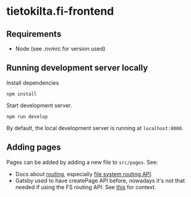 # tietokilta.fi-frontend

## Requirements

- Node (see .nvmrc for version used)

## Running development server locally

Install dependencies

```
npm install
```

Start development server.

```
npm run develop
```

By default, the local development server is running at `localhost:8000`.

## Adding pages

Pages can be added by adding a new file to `src/pages`. See:

- Docs about [routing](https://www.gatsbyjs.com/docs/reference/routing/creating-routes/), especially [file system routing API](https://www.gatsbyjs.com/docs/reference/routing/file-system-route-api/).
- Gatsby used to have createPage API before, nowadays it's not that needed if using the FS routing API. See [this](https://www.gatsbyjs.com/blog/fs-route-api/) for context.
